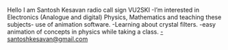 Hello I am Santosh Kesavan radio call sign VU2SKI
-I’m interested in Electronics (Analogue and digital) Physics, Mathematics and teaching these subjects- use of animation software.
-Learning about crystal filters.
-easy animation of concepts in physics while taking a class.
-santoshkesavan@gmail.com
